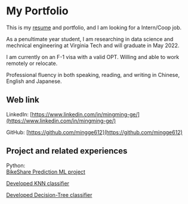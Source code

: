 
<!--
**mingge612/mingge612** is a ✨ _special_ ✨ repository because its `README.md` (this file) appears on your GitHub profile.

Here are some ideas to get you started:

- 🔭 I’m currently working on ...
- 🌱 I’m currently learning ...
- 👯 I’m looking to collaborate on ...
- 🤔 I’m looking for help with ...
- 💬 Ask me about ...
- 📫 How to reach me: ...
- 😄 Pronouns: ...
- ⚡ Fun fact: ...


R:    
[Loan Profiction project](https://github.com/ct627/Loan_Prediction)  
[data cleaning project](https://github.com/ct627/data_cleaning_project)  
[Farmers market data visualization and ML Project](https://github.com/ct627/R_farmers_market)    
SQL:    
[PostgreSQL learning note](https://github.com/ct627/PostgreSQL_note)

## Resume    

<img width="1044" alt="resume" src="https://user-images.githubusercontent.com/67095395/94325865-76e14800-ff55-11ea-941f-52244d220379.JPG">

-->


# My Portfolio  

This is my [resume](https://github.com/mingge612/mingge612/blob/main/Resume-Mingming%20Ge-data.pdf) and portfolio, and I am looking for a Intern/Coop job. 

As a penultimate year student, I am researching in data science and mechnical engineering at Virginia Tech and will graduate in May 2022. 

I am currently on an F-1 visa with a valid OPT. Willing and able to work remotely or relocate.    

Professional fluency in both speaking, reading, and writing in Chinese, English and Japanese.    

## Web link

LinkedIn: [https://www.linkedin.com/in/mingming-ge/](https://www.linkedin.com/in/mingming-ge/)  

GitHub: [https://github.com/mingge612](https://github.com/mingge612)   


## Project and related experiences 

Python:    
[BikeShare Prediction ML project](https://github.com/mingge612/Kaggle_BikeShare)  

[Developed KNN classifier](https://github.com/mingge612/KNN)  

[Developed Decision-Tree classifier](https://github.com/mingge612/Decision-Tree-classifier)  

